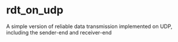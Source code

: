 # rdt_on_udp
A simple version of reliable data transmission implemented on UDP, including the sender-end and receiver-end
